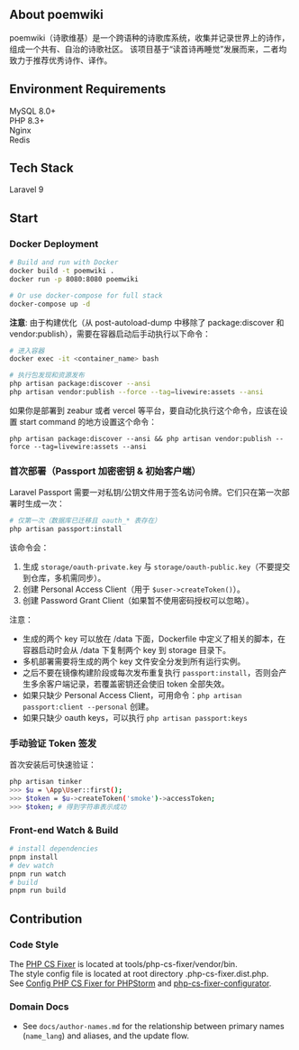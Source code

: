 ## About poemwiki

poemwiki（诗歌维基）是一个跨语种的诗歌库系统，收集并记录世界上的诗作，组成一个共有、自治的诗歌社区。
该项目基于“读首诗再睡觉”发展而来，二者均致力于推荐优秀诗作、译作。

## Environment Requirements
MySQL 8.0+  
PHP 8.3+  
Nginx  
Redis  

## Tech Stack
Laravel 9  


## Start

### Docker Deployment
```bash
# Build and run with Docker
docker build -t poemwiki .
docker run -p 8080:8080 poemwiki

# Or use docker-compose for full stack
docker-compose up -d
```

**注意**: 由于构建优化（从 post-autoload-dump 中移除了 package:discover 和 vendor:publish），需要在容器启动后手动执行以下命令：
```bash
# 进入容器
docker exec -it <container_name> bash

# 执行包发现和资源发布
php artisan package:discover --ansi
php artisan vendor:publish --force --tag=livewire:assets --ansi
```
如果你是部署到 zeabur 或者 vercel 等平台，要自动化执行这个命令，应该在设置 start command 的地方设置这个命令：
```
php artisan package:discover --ansi && php artisan vendor:publish --force --tag=livewire:assets --ansi
```

### 首次部署（Passport 加密密钥 & 初始客户端）
Laravel Passport 需要一对私钥/公钥文件用于签名访问令牌。它们只在第一次部署时生成一次：

```bash
# 仅第一次（数据库已迁移且 oauth_* 表存在）
php artisan passport:install
```

该命令会：
1. 生成 `storage/oauth-private.key` 与 `storage/oauth-public.key`（不要提交到仓库，多机需同步）。
2. 创建 Personal Access Client（用于 `$user->createToken()`）。
3. 创建 Password Grant Client（如果暂不使用密码授权可以忽略）。

注意：
* 生成的两个 key 可以放在 /data 下面，Dockerfile 中定义了相关的脚本，在容器启动时会从 /data 下复制两个 key 到 storage 目录下。
* 多机部署需要将生成的两个 key 文件安全分发到所有运行实例。
* 之后不要在镜像构建阶段或每次发布重复执行 `passport:install`，否则会产生多余客户端记录，若覆盖密钥还会使旧 token 全部失效。
* 如果只缺少 Personal Access Client，可用命令：`php artisan passport:client --personal` 创建。
* 如果只缺少 oauth keys，可以执行 `php artisan passport:keys`

### 手动验证 Token 签发
首次安装后可快速验证：
```bash
php artisan tinker
>>> $u = \App\User::first();
>>> $token = $u->createToken('smoke')->accessToken;
>>> $token; # 得到字符串表示成功
```


### Front-end Watch & Build
```bash
# install dependencies
pnpm install
# dev watch
pnpm run watch
# build
pnpm run build
```

## Contribution

### Code Style
The [PHP CS Fixer](https://cs.symfony.com/) is located at tools/php-cs-fixer/vendor/bin.  
The style config file is located at root directory .php-cs-fixer.dist.php.  
See [Config PHP CS Fixer for PHPStorm](https://www.jetbrains.com/help/phpstorm/using-php-cs-fixer.html#installing-configuring-php-cs-fixer) and 
[php-cs-fixer-configurator](https://mlocati.github.io/php-cs-fixer-configurator/#version:3.0).

### Domain Docs

- See `docs/author-names.md` for the relationship between primary names (`name_lang`) and aliases, and the update flow.
